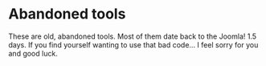 # Abandoned tools

These are old, abandoned tools. Most of them date back to the Joomla! 1.5 days. If you find yourself wanting to use that bad code... I feel sorry for you and good luck.